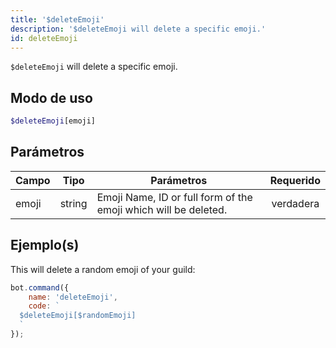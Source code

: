 ```yaml
---
title: '$deleteEmoji'
description: '$deleteEmoji will delete a specific emoji.'
id: deleteEmoji
---
```


`$deleteEmoji` will delete a specific emoji.

## Modo de uso

```php
$deleteEmoji[emoji]
```

## Parámetros

| Campo | Tipo   | Parámetros                                                      | Requerido |
| ----- | ------ | --------------------------------------------------------------- |:---------:|
| emoji | string | Emoji Name, ID or full form of the emoji which will be deleted. | verdadera |

## Ejemplo(s)

This will delete a random emoji of your guild:

```javascript
bot.command({
    name: 'deleteEmoji',
    code: `
  $deleteEmoji[$randomEmoji]
  `
});
```
